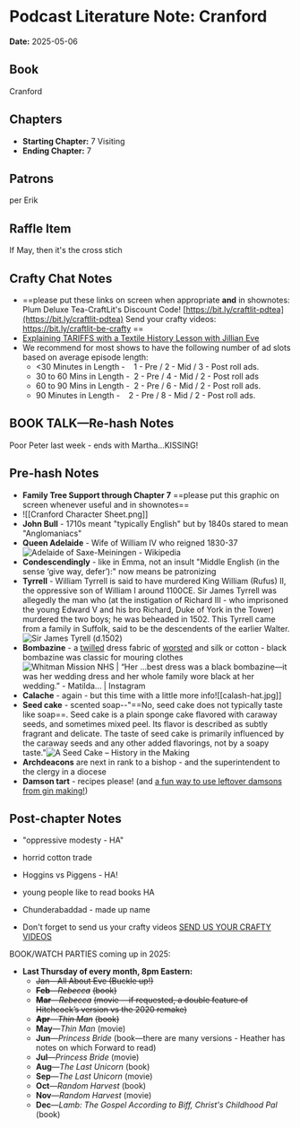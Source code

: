 # Podcast Literature Note: Cranford

**Date:** 2025-05-06

## Book
Cranford

## Chapters
- **Starting Chapter:** 7 Visiting
- **Ending Chapter:** 7

## Patrons
per Erik

## Raffle Item
If May, then it's the cross stich

## Crafty Chat Notes
- ==please put these links on screen when appropriate **and** in shownotes: Plum Deluxe Tea-CraftLit's Discount Code! [https://bit.ly/craftlit-pdtea](https://bit.ly/craftlit-pdtea) 
  Send your crafty videos: https://bit.ly/craftlit-be-crafty ==
- [Explaining TARIFFS with a Textile History Lesson with Jillian Eve](https://youtu.be/2qALHS-QJ28?si=fyQx1Lk8vZ1Rdw0A&t=160) 
- We recommend for most shows to have the following number of ad slots based on average episode length:
	- <30 Minutes in Length -    1 - Pre / 2 - Mid / 3 - Post roll ads.
	- 30 to 60 Mins in Length -  2 - Pre / 4 - Mid / 2 - Post roll ads
	- 60 to 90 Mins in Length -  2 - Pre / 6 - Mid / 2 - Post roll ads.   
	- 90 Minutes in Length -    2 - Pre / 8 - Mid / 2 - Post roll ads.
## BOOK TALK—Re-hash Notes
Poor Peter last week - ends with Martha...KISSING! 

## Pre-hash Notes
- **Family Tree Support through Chapter 7** ==please put this graphic on screen whenever useful and in shownotes==
- ![[Cranford Character Sheet.png]]
- **John Bull** - 1710s meant "typically English" but by 1840s stared to mean "Anglomaniacs"  
- **Queen Adelaide** - Wife of William IV who reigned 1830-37![Adelaide of Saxe-Meiningen - Wikipedia](https://upload.wikimedia.org/wikipedia/commons/0/09/Beechey%2C_William_-_Adelaide_of_Saxe-Meiningen_-_NPG_1533.jpg)
- **Condescendingly** - like in Emma, not an insult "Middle English (in the sense ‘give way, defer’):" now means be patronizing
- **Tyrrell** - William Tyrrell is said to have murdered King William (Rufus) II, the oppressive son of William I around 1100CE. Sir James Tyrrell was allegedly the man who (at the instigation of Richard III - who imprisoned the young Edward V and his bro Richard, Duke of York in the Tower) murdered the two boys; he was beheaded in 1502. This Tyrrell came from a family in Suffolk, said to be the descendents of the earlier Walter. ![Sir James Tyrell (d.1502)](https://www.luminarium.org/encyclopedia/tyrell-princes.jpg)
- **Bombazine** - a [twilled](https://www.google.com/search?sca_esv=6f4cffb8fcc6cffb&sxsrf=AHTn8zpeH-qtUvTmVcfabrQiL1-3_03j9Q:1746549176281&q=twilled&si=APYL9btezPaTUY7KecSEHRUsL7yctqYWDbxQV3mq_IJPnC7X8VGJjo4z221YVQRJzx3DHhutqH5BwyHbtXmZ3QyHv1o2Xvsufg87QKBsLvay1Y3WwV4kpyY%3D&expnd=1&sa=X&sqi=2&ved=2ahUKEwjNs_DZoo-NAxXpMVkFHa75LvsQyecJegQILRAR) dress fabric of [worsted](https://www.google.com/search?sca_esv=6f4cffb8fcc6cffb&sxsrf=AHTn8zpeH-qtUvTmVcfabrQiL1-3_03j9Q:1746549176281&q=worsted&si=APYL9btezPaTUY7KecSEHRUsL7ycQA1EyGN-_L9VZE7ALX569m-VNn2wTu05KzCVCgwjtBsfagMkfdlZua2EytvePav57iZwlk3rLwqr4T83v1ty_epvvBQ%3D&expnd=1&sa=X&sqi=2&ved=2ahUKEwjNs_DZoo-NAxXpMVkFHa75LvsQyecJegQILRAS) and silk or cotton - black bombazine was classic for mouring clothes![Whitman Mission NHS | “Her ...best dress was a black bombazine—it  was her wedding dress and her whole family wore black at her wedding.” -  Matilda... | Instagram](https://encrypted-tbn0.gstatic.com/images?q=tbn:ANd9GcQCDBt50s7W3-Sh9sPXluuz1OQ4Mgen-83hrg&s)
- **Calache** - again - but this time with a little more info![[calash-hat.jpg]]
- **Seed cake** - scented soap--"==No, seed cake does not typically taste like soap==. Seed cake is a plain sponge cake flavored with caraway seeds, and sometimes mixed peel. Its flavor is described as subtly fragrant and delicate. The taste of seed cake is primarily influenced by the caraway seeds and any other added flavorings, not by a soapy taste."![A Seed Cake – History in the Making](https://history-in-the-making.com/wp-content/uploads/2022/01/aseedcake.jpg?w=751)
- **Archdeacons** are next in rank to a bishop - and the superintendent to the clergy in a diocese
- **Damson tart** - recipes please! (and [a fun way to use leftover damsons from gin making!](https://damsondays.com/damson-port-the-most-delicious-way-to-use-left-over-damsons-from-gin-making/))

## Post-chapter Notes
- "oppressive modesty - HA"
- horrid cotton trade
- Hoggins vs Piggens - HA!
- young people like to read books HA
- Chunderabaddad - made up name

- Don't forget to send us your crafty videos  [SEND US YOUR CRAFTY VIDEOS](https://bit.ly/craftlit-be-crafty) 

BOOK/WATCH PARTIES coming up in 2025:
- **Last Thursday of every month, 8pm Eastern:**
	- ~~Jan—All About Eve (Buckle up!)~~
    - **~~Feb~~**~~—~~_~~Rebecca~~_ ~~(book)~~
    - **~~Mar~~**~~—~~_~~Rebecca~~_ ~~(movie —if requested, a double feature of Hitchcock’s version vs the 2020 remake)~~
    - **~~Apr~~**~~—~~_~~Thin Man~~_ ~~(book)~~
    - **May**—_Thin Man_ (movie)
    - **Jun**—_Princess Bride_ (book—there are many versions - Heather has notes on which Forward to read)
    - **Jul**—_Princess Bride_ (movie)
    - **Aug**—_The Last Unicorn_ (book)
    - **Sep**—_The Last Unicorn_ (movie)
    - **Oct**—_Random Harvest_ (book)
    - **Nov**—_Random Harvest_ (movie)
    - **Dec**—_Lamb: The Gospel According to Biff, Christ's Childhood Pal_ (book)
